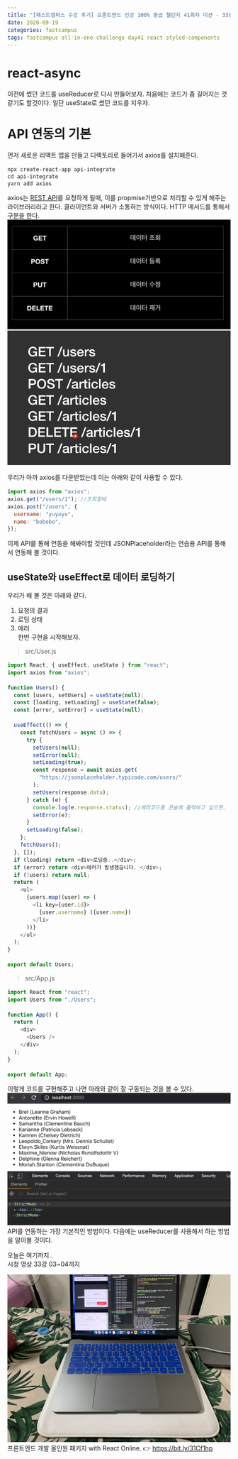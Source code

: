 ```yaml
---
title: "[패스트캠퍼스 수강 후기] 프론트엔드 인강 100% 환급 챌린지 41회차 미션 - 33강 react-async, Context에서 비동기작업 상태관리"
date: 2020-09-19
categories: fastcampus
tags: fastcampus all-in-one-challenge day41 react styled-components
---
```


# react-async

이전에 썼던 코드를 useReducer로 다시 만들어보자. 처음에는 코드가 좀 길어지는 것 같기도 할것이다. 일단 useState로 썼던 코드를 지우자.

# API 연동의 기본

먼저 새로운 리액트 앱을 만들고 디렉토리로 들어가서 axios를 설치해준다.

```
npx create-react-app api-integrate
cd api-integrate
yarn add axios
```

axios는 [REST API](http://bit.ly/learn-restapi)를 요청하게 될때, 이를 propmise기반으로 처리할 수 있게 해주는 라이브러리라고 한다.
클라이언트와 서버가 소통하는 방식이다. HTTP 메서드를 통해서 구분을 한다.
![GET POST DELETE PUT](/images/200917-1.png)
![GET POST DELETE PUT](/images/200917-2.png)

우리가 아까 axios를 다운받았는데 이는 아래와 같이 사용할 수 있다.

```javascript
import axios from "axios";
axios.get("/users/1"); //조회할때
axios.post("/users", {
  username: "yuyuyu",
  name: "bobobo",
});
```

이제 API를 통해 연동을 해봐야할 것인데 JSONPlaceholder라는 연습용 API를 통해서 연동해 볼 것이다.

## useState와 useEffect로 데이터 로딩하기

우리가 해 볼 것은 아래와 같다.

1. 요청의 결과
2. 로딩 상태
3. 에러  
   한번 구현을 시작해보자.

> src/User.js

```javascript
import React, { useEffect, useState } from "react";
import axios from "axios";

function Users() {
  const [users, setUsers] = useState(null);
  const [loading, setLoading] = useState(false);
  const [error, setError] = useState(null);

  useEffect(() => {
    const fetchUsers = async () => {
      try {
        setUsers(null);
        setError(null);
        setLoading(true);
        const response = await axios.get(
          "https://jsonplaceholder.typicode.com/users/"
        );
        setUsers(response.data);
      } catch (e) {
        console.log(e.response.status); //에러코드를 콘솔에 출력하고 싶으면.
        setError(e);
      }
      setLoading(false);
    };
    fetchUsers();
  }, []);
  if (loading) return <div>로딩중..</div>;
  if (error) return <div>에러가 발생했습니다. </div>;
  if (!users) return null;
  return (
    <ul>
      {users.map((user) => (
        <li key={user.id}>
          {user.username} ({user.name})
        </li>
      ))}
    </ul>
  );
}

export default Users;
```

> src/App.js

```javascript
import React from "react";
import Users from "./Users";

function App() {
  return (
    <div>
      <Users />
    </div>
  );
}

export default App;
```

이렇게 코드를 구현해주고 나면 아래와 같이 잘 구동되는 것을 볼 수 있다.  
![리액트화면](/images/200917-3.png)  
API를 연동하는 가장 기본적인 방법이다. 다음에는 useReducer를 사용해서 하는 방법을 알아볼 것이다.

오늘은 여기까지..  
시청 영상 33강 03~04까지

![수강인증이미지](/images/200919-1.jpeg)
프론트엔드 개발 올인원 패키지 with React Online. 👉 https://bit.ly/31Cf1hp
